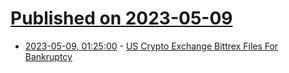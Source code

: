 # [Published on 2023-05-09](index.md)

* [2023-05-09, 01:25:00](https://news.slashdot.org/story/23/05/09/0013219/us-crypto-exchange-bittrex-files-for-bankruptcy?utm_source=rss1.0mainlinkanon&utm_medium=feed) - [US Crypto Exchange Bittrex Files For Bankruptcy](https://news.slashdot.org/story/23/05/09/0013219/us-crypto-exchange-bittrex-files-for-bankruptcy?utm_source=rss1.0mainlinkanon&utm_medium=feed)
